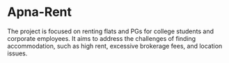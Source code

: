 # Apna-Rent
The project is focused on renting flats and PGs for college students and corporate employees. It aims to address the challenges of finding accommodation, such as high rent, excessive brokerage fees, and location issues.
